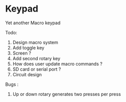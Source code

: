 # Keypad
Yet another Macro keypad

Todo:
1) Design macro system
2) Add toggle key
3) Screen ?
4) Add second rotary key
5) How does user update macro commands ?
6) SD card or serial port ?
7) Circuit design

Bugs :
1) Up or down rotary generates two presses per press

